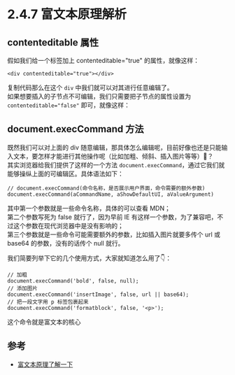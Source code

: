 # 2.4.7 富文本原理解析

## contenteditable 属性

假如我们给一个标签加上 contenteditable="true" 的属性，就像这样：

```
<div contenteditable="true"></div>
```

复制代码那么在这个 `div` 中我们就可以对其进行任意编辑了。  
如果想要插入的子节点不可编辑，我们只需要把子节点的属性设置为 `contenteditable="false"` 即可，就像这样：

## document.execCommand 方法

既然我们可以对上面的 div 随意编辑，那具体怎么编辑呢，目前好像也还是只能输入文本，要怎样才能进行其他操作呢（比如加粗、倾斜、插入图片等等）🤔？  
其实浏览器给我们提供了这样的一个方法 `document.execCommand`，通过它我们就能够操纵上面的可编辑区。具体语法如下：
```
// document.execCommand(命令名称，是否展示用户界面，命令需要的额外参数)
document.execCommand(aCommandName, aShowDefaultUI, aValueArgument)
```
其中第一个参数就是一些命令名称，具体的可以查看 MDN；  
第二个参数写死为 false 就行了，因为早前 IE 有这样一个参数，为了兼容吧，不过这个参数在现代浏览器中是没有影响的；  
第三个参数就是一些命令可能需要额外的参数，比如插入图片就要多传个 url 或 base64 的参数，没有的话传个 null 就行。

我们简要列举下它的几个使用方式，大家就知道怎么用了👇：

```
// 加粗
document.execCommand('bold', false, null);
// 添加图片
document.execCommand('insertImage', false, url || base64);
// 把一段文字用 p 标签包裹起来
document.execCommand('formatblock', false, '<p>');
```

这个命令就是富文本的核心



## 参考
- [富文本原理了解一下](https://juejin.im/post/5cfe4e8a6fb9a07ec63b09a4)
